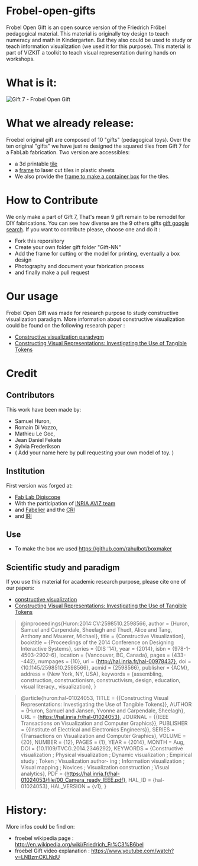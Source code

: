 Frobel-open-gifts
=======================

Frobel Open Gift is an open source version of the Friedrich Fröbel pedagogical material.
This material is originally toy design to teach numeracy and math in Kindergarten.
But they also could be used to study or teach information visualization (we used it for this purpose). 
This material is part of VIZKIT a toolkit to teach visual representation during hands on workshops. 

# What is it:
![Gift 7 - Frobel Open Gift](http://inria.github.io/frobel-open-gifts/2014-06-14_gift7_fens/media/20140614_002523.jpg)

# What we already release:

Froebel original gift are composed of 10 "gifts" (pedagogical toys). 
Over the ten original "gifts" we have just re designed the squared tiles from Gift 7 for a FabLab fabrication.
Two version are accessibles: 
* a 3d printable [tile](https://github.com/INRIA/frobel-open-gifts/blob/master/tangible-square-printable-model.stl)
* a [frame](https://github.com/INRIA/frobel-open-gifts/blob/master/Gift-7/romain_trame_tokens.cdr) to laser cut tiles in plastic sheets
* We also provide the [frame to make a container box](https://github.com/INRIA/frobel-open-gifts/blob/master/Gift-7/Backup_of_romain_boite_tokens_4-sam.cdr) for the tiles.

# How to Contribute 
We only make a part of Gift 7, That's mean 9 gift remain to be remodel for DIY fabrications. 
You can see how diverse are the 9 others gifts [gift google search](https://www.google.com/search?q=gift+froebel&espv=2&source=lnms&tbm=isch&sa=X&ei=ibqlU53CC4fJ8wHBnYDACA&ved=0CAYQ_AUoAQ&biw=1311&bih=956). If you want to contribute please, choose one and do it : 

* Fork this reporsitory 
* Create your own folder gift folder "Gift-NN"
* Add the frame for cutting or the model for printing, eventually a box design 
* Photography and document your fabrication process 
* and finally make a pull request 

# Our usage 
Frobel Open Gift was made for research purpose to study constructive visualization paradigm. 
More information about constructive visualization could be found on the following research paper : 
* [Constructive visualization paradygm](http://hal.inria.fr/hal-00978437)
* [Constructing Visual Representations: Investigating the Use of Tangible Tokens](http://hal.inria.fr/hal-01024053) 


# Credit 

## Contributors
This work have been made by:
* Samuel Huron, 
* Romain Di Vozzo, 
* Mathieu Le Goc, 
* Jean Daniel Fekete
* Sylvia Frederikson
* ( Add your name here by pull requesting your own model of toy. )

## Institution 
First version was forged at: 
* [Fab Lab Digiscope](http://fablabdigiscope.wordpress.com)
* With the participation of [INRIA AVIZ team](http://www.aviz.fr)
* and [Fabelier](fabelier.org) and the [CRI](http://cri-paris.org/)
* and [IRI](http://www.iri.centrepompidou.fr)

## Use 
* To make the box we used https://github.com/rahulbot/boxmaker

## Scientific study and paradigm
If you use this material for academic research purpose, please cite one of our papers: 

* [constructive visualization](http://hal.inria.fr/hal-00978437)
* [Constructing Visual Representations: Investigating the Use of Tangible Tokens](http://hal.inria.fr/hal-01024053) 

> @inproceedings{Huron:2014:CV:2598510.2598566,
>  author = {Huron, Samuel and Carpendale, Sheelagh and Thudt, Alice and Tang, Anthony and Mauerer, Michael},
>  title = {Constructive Visualization},
>  booktitle = {Proceedings of the 2014 Conference on Designing Interactive Systems},
>  series = {DIS '14},
>  year = {2014},
>  isbn = {978-1-4503-2902-6},
>  location = {Vancouver, BC, Canada},
>  pages = {433--442},
>  numpages = {10},
>  url = {http://hal.inria.fr/hal-00978437},
>  doi = {10.1145/2598510.2598566},
>  acmid = {2598566},
>  publisher = {ACM},
>  address = {New York, NY, USA},
>  keywords = {assembling, construction, constructionism, constructivism, design, education, visual literacy., visualization},
> } 

>@article{huron:hal-01024053,
>  TITLE = {{Constructing Visual Representations: Investigating the Use of Tangible Tokens}},
>  AUTHOR = {Huron, Samuel and Jansen, Yvonne and Carpendale, Sheelagh},
>  URL = {https://hal.inria.fr/hal-01024053},
>  JOURNAL = {{IEEE Transactions on Visualization and Computer Graphics}},
>  PUBLISHER = {{Institute of Electrical and Electronics Engineers}},
>  SERIES = {Transactions on Visualization and Computer Graphics},
>  VOLUME = {20},
>  NUMBER = {12},
>  PAGES = {1},
>  YEAR = {2014},
>  MONTH = Aug,
>  DOI = {10.1109/TVCG.2014.2346292},
>  KEYWORDS = {Constructive visualization ; Physical visualization ; Dynamic visualization ; Empirical study ; Token ; Visualization author- ing ; Information visualization ; Visual mapping ; Novices ; Visualization construction ; Visual analytics},
>  PDF = {https://hal.inria.fr/hal-01024053/file/00_Camera_ready_IEEE.pdf},
>  HAL_ID = {hal-01024053},
>  HAL_VERSION = {v1},
>}

# History:
More infos could be find on: 
* froebel wikipedia page : http://en.wikipedia.org/wiki/Friedrich_Fr%C3%B6bel
* froebel Gift video explanation : https://www.youtube.com/watch?v=LNBzmCKLNdU

